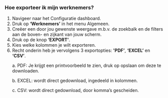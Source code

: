 ### Hoe exporteer ik mijn werknemers?
1.	Navigeer naar het Configuratie dashboard.
2.	Druk op **‘Werknemers’** in het menu Algemeen. 
3.	Creëer een door jou gewenste weergave m.b.v. de zoekbalk en de filters aan de boven- en zijkant van jouw scherm.
4.	Druk op de knop **‘EXPORT’**.
5.	Kies welke kolommen je wilt exporteren. 
6.	Recht onderin heb je vervolgens 3 exportopties: **'PDF’**, **‘EXCEL’** en **‘CSV’**. <p>
a.	PDF: Je krijgt een printvoorbeeld te zien, druk op opslaan om deze te downloaden. <p>
b.	EXCEL: wordt direct gedownload, ingedeeld in kolommen. <p>
c.	CSV: wordt direct gedownload, door komma’s gescheiden.
